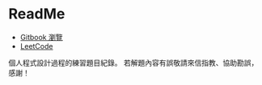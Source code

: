 # ReadMe

- [Gitbook 瀏覽](https://eudora-hsj.gitbook.io/problem-solving/)
- [LeetCode](https://leetcode.com/eudora_hsj/)


個人程式設計過程的練習題目紀錄。
若解題內容有誤敬請來信指教、協助勘誤，感謝！
